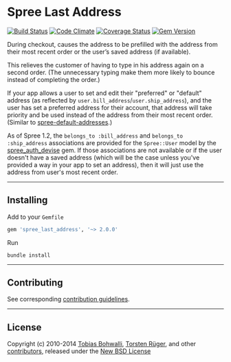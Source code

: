 # Spree Last Address

[![Build Status](https://api.travis-ci.org/futhr/spree-last-address.png?branch=2-0-stable)](http://travis-ci.org/futhr/spree-last-address)
[![Code Climate](https://codeclimate.com/github/futhr/spree-last-address.png)](https://codeclimate.com/github/futhr/spree-last-address)
[![Coverage Status](https://coveralls.io/repos/futhr/spree-last-address/badge.png?branch=2-0-stable)](https://coveralls.io/r/futhr/spree-last-address)
[![Gem Version](https://badge.fury.io/rb/spree-last-address.png)](http://badge.fury.io/rb/spree-last-address)

During checkout, causes the address to be prefilled with the address from their most recent order or the user’s saved address (if available).

This relieves the customer of having to type in his address again on a second order. (The unnecessary typing make them more likely to bounce instead of completing the order.)

If your app allows a user to set and edit their "preferred" or "default" address (as reflected by `user.bill_address`/`user.ship_address`), and the user has set a preferred address for their account, that address will take priority and be used instead of the address from their most recent order. (Similar to [spree-default-addresses][1].)

As of Spree 1.2, the `belongs_to :bill_address` and `belongs_to :ship_address` associations are provided for the `Spree::User` model by the [spree_auth_devise][2] gem. If those associations are not available or if the user doesn't have a saved address (which will be the case unless you've provided a way in your app to set an address), then it will just use the address from user's most recent order.

---

## Installing

Add to your `Gemfile`
```ruby
gem 'spree_last_address', '~> 2.0.0'
```

Run

    bundle install

---

## Contributing

See corresponding [contribution guidelines][3].

---

## License

Copyright (c) 2010-2014 [Tobias Bohwalli][4], [Torsten Rüger][5], and other [contributors][6], released under the [New BSD License][7]

[1]: https://github.com/swistak/spree-default-addresses
[2]: https://github.com/spree/spree_auth_devise
[3]: https://github.com/futhr/spree-last-address/blob/master/CONTRIBUTING.md
[4]: https://github.com/futhr
[5]: https://github.com/dancinglightning
[6]: https://github.com/futhr/spree-last-address/graphs/contributors
[7]: https://github.com/futhr/spree-last-address/blob/master/LICENSE.md
